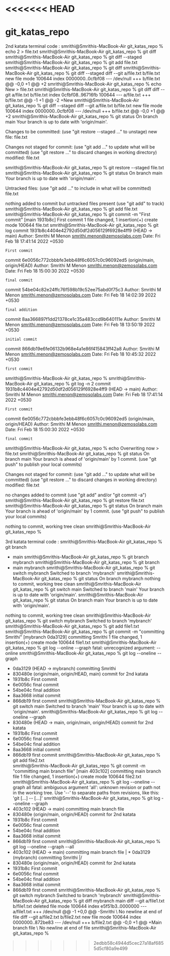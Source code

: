 <<<<<<< HEAD
=======
# git_katas_repo

2nd katata terminal code : 
smrithi@Smrithis-MacBook-Air git_katas_repo %  echo 2 > file.txt
smrithi@Smrithis-MacBook-Air git_katas_repo % git diff
smrithi@Smrithis-MacBook-Air git_katas_repo % git diff --staged
smrithi@Smrithis-MacBook-Air git_katas_repo % git add file.txt
smrithi@Smrithis-MacBook-Air git_katas_repo % git diff
smrithi@Smrithis-MacBook-Air git_katas_repo % git diff --staged
diff --git a/file.txt b/file.txt
new file mode 100644
index 0000000..0cfbf08
--- /dev/null
+++ b/file.txt
@@ -0,0 +1 @@
+2
smrithi@Smrithis-MacBook-Air git_katas_repo % echo New > file.txt
smrithi@Smrithis-MacBook-Air git_katas_repo % git diff
diff --git a/file.txt b/file.txt
index 0cfbf08..96716fb 100644
--- a/file.txt
+++ b/file.txt
@@ -1 +1 @@
-2
+New
smrithi@Smrithis-MacBook-Air git_katas_repo % git diff --staged
diff --git a/file.txt b/file.txt
new file mode 100644
index 0000000..0cfbf08
--- /dev/null
+++ b/file.txt
@@ -0,0 +1 @@
+2
smrithi@Smrithis-MacBook-Air git_katas_repo % git status
On branch main
Your branch is up to date with 'origin/main'.

Changes to be committed:
  (use "git restore --staged <file>..." to unstage)
        new file:   file.txt

Changes not staged for commit:
  (use "git add <file>..." to update what will be committed)
  (use "git restore <file>..." to discard changes in working directory)
        modified:   file.txt

smrithi@Smrithis-MacBook-Air git_katas_repo % git restore --staged file.txt
smrithi@Smrithis-MacBook-Air git_katas_repo % git status
On branch main
Your branch is up to date with 'origin/main'.

Untracked files:
  (use "git add <file>..." to include in what will be committed)
        file.txt

nothing added to commit but untracked files present (use "git add" to track)
smrithi@Smrithis-MacBook-Air git_katas_repo % git add file.txt
smrithi@Smrithis-MacBook-Air git_katas_repo % git commit -m "First commit"
[main 1931b8c] First commit
 1 file changed, 1 insertion(+)
 create mode 100644 file.txt
smrithi@Smrithis-MacBook-Air git_katas_repo % git log
commit 1931b8c4404e42792d50df2d056129f6928e4ff9 (HEAD -> main)
Author: Smrithi M Menon <smrithi.menon@zemosolabs.com>
Date:   Fri Feb 18 17:41:14 2022 +0530

    First commit

commit 6e0056c772cbbbfe3ebb48f6c6057c0c96092ed5 (origin/main, origin/HEAD)
Author: Smrithi M Menon <smrithi.menon@zemosolabs.com>
Date:   Fri Feb 18 15:00:30 2022 +0530

    final commit

commit 54be04c82e24ffc76f598b19c52ee75abd0f75c3
Author: Smrithi M Menon <smrithi.menon@zemosolabs.com>
Date:   Fri Feb 18 14:02:39 2022 +0530

    final addition

commit 8aa366897f1dd21378ce1c35a483ccd9b640111e
Author: Smrithi M Menon <smrithi.menon@zemosolabs.com>
Date:   Fri Feb 18 13:50:19 2022 +0530

    initial commit

commit 866db19e6fe06132b968e4a1e86f415843ff42a8
Author: Smrithi M Menon <smrithi.menon@zemosolabs.com>
Date:   Fri Feb 18 10:45:32 2022 +0530

    first commit
smrithi@Smrithis-MacBook-Air git_katas_repo % 
smrithi@Smrithis-MacBook-Air git_katas_repo % git log -n 2
commit 1931b8c4404e42792d50df2d056129f6928e4ff9 (HEAD -> main)
Author: Smrithi M Menon <smrithi.menon@zemosolabs.com>
Date:   Fri Feb 18 17:41:14 2022 +0530

    First commit

commit 6e0056c772cbbbfe3ebb48f6c6057c0c96092ed5 (origin/main, origin/HEAD)
Author: Smrithi M Menon <smrithi.menon@zemosolabs.com>
Date:   Fri Feb 18 15:00:30 2022 +0530

    final commit
smrithi@Smrithis-MacBook-Air git_katas_repo % echo Overwriting now > file.txt
smrithi@Smrithis-MacBook-Air git_katas_repo % git status
On branch main
Your branch is ahead of 'origin/main' by 1 commit.
  (use "git push" to publish your local commits)

Changes not staged for commit:
  (use "git add <file>..." to update what will be committed)
  (use "git restore <file>..." to discard changes in working directory)
        modified:   file.txt

no changes added to commit (use "git add" and/or "git commit -a")
smrithi@Smrithis-MacBook-Air git_katas_repo % git restore file.txt
smrithi@Smrithis-MacBook-Air git_katas_repo % git status
On branch main
Your branch is ahead of 'origin/main' by 1 commit.
  (use "git push" to publish your local commits)

nothing to commit, working tree clean
smrithi@Smrithis-MacBook-Air git_katas_repo % 







3rd katata terminal code : 
smrithi@Smrithis-MacBook-Air git_katas_repo % git branch
* main
smrithi@Smrithis-MacBook-Air git_katas_repo % git branch mybranch
smrithi@Smrithis-MacBook-Air git_katas_repo % git branch
* main
  mybranch
smrithi@Smrithis-MacBook-Air git_katas_repo % git switch mybranch
Switched to branch 'mybranch'
smrithi@Smrithis-MacBook-Air git_katas_repo % git status
On branch mybranch
nothing to commit, working tree clean
smrithi@Smrithis-MacBook-Air git_katas_repo % git switch main
Switched to branch 'main'
Your branch is up to date with 'origin/main'.
smrithi@Smrithis-MacBook-Air git_katas_repo % git status
On branch main
Your branch is up to date with 'origin/main'.

nothing to commit, working tree clean
smrithi@Smrithis-MacBook-Air git_katas_repo % git switch mybranch
Switched to branch 'mybranch'
smrithi@Smrithis-MacBook-Air git_katas_repo % git add file1.txt
smrithi@Smrithis-MacBook-Air git_katas_repo % git commit -m "committing Smrithi"
[mybranch 0da3129] committing Smrithi
 1 file changed, 1 insertion(+)
 create mode 100644 file1.txt
smrithi@Smrithis-MacBook-Air git_katas_repo % git log --online --graph
fatal: unrecognized argument: --online
smrithi@Smrithis-MacBook-Air git_katas_repo % git log --oneline --graph
* 0da3129 (HEAD -> mybranch) committing Smrithi
* 830480e (origin/main, origin/HEAD, main) commit for 2nd katata
* 1931b8c First commit
* 6e0056c final commit
* 54be04c final addition
* 8aa3668 initial commit
* 866db19 first commit
smrithi@Smrithis-MacBook-Air git_katas_repo % git switch main
Switched to branch 'main'
Your branch is up to date with 'origin/main'.
smrithi@Smrithis-MacBook-Air git_katas_repo % git log --oneline --graph
* 830480e (HEAD -> main, origin/main, origin/HEAD) commit for 2nd katata
* 1931b8c First commit
* 6e0056c final commit
* 54be04c final addition
* 8aa3668 initial commit
* 866db19 first commit
smrithi@Smrithis-MacBook-Air git_katas_repo % git add file2.txt             
smrithi@Smrithis-MacBook-Air git_katas_repo % git commit -m "committing main branch file"
[main 403c102] committing main branch file
 1 file changed, 1 insertion(+)
 create mode 100644 file2.txt
smrithi@Smrithis-MacBook-Air git_katas_repo % git log --oneline --graph all
fatal: ambiguous argument 'all': unknown revision or path not in the working tree.
Use '--' to separate paths from revisions, like this:
'git <command> [<revision>...] -- [<file>...]'
smrithi@Smrithis-MacBook-Air git_katas_repo % git log --oneline --graph
* 403c102 (HEAD -> main) committing main branch file
* 830480e (origin/main, origin/HEAD) commit for 2nd katata
* 1931b8c First commit
* 6e0056c final commit
* 54be04c final addition
* 8aa3668 initial commit
* 866db19 first commit
smrithi@Smrithis-MacBook-Air git_katas_repo % git log --oneline --graph --all
* 403c102 (HEAD -> main) committing main branch file
| * 0da3129 (mybranch) committing Smrithi
|/  
* 830480e (origin/main, origin/HEAD) commit for 2nd katata
* 1931b8c First commit
* 6e0056c final commit
* 54be04c final addition
* 8aa3668 initial commit
* 866db19 first commit
smrithi@Smrithis-MacBook-Air git_katas_repo % git switch mybranch
Switched to branch 'mybranch'
smrithi@Smrithis-MacBook-Air git_katas_repo % git diff mybranch main
diff --git a/file1.txt b/file1.txt
deleted file mode 100644
index e5f51b3..0000000
--- a/file1.txt
+++ /dev/null
@@ -1 +0,0 @@
-Smrithi
\ No newline at end of file
diff --git a/file2.txt b/file2.txt
new file mode 100644
index 0000000..872be83
--- /dev/null
+++ b/file2.txt
@@ -0,0 +1 @@
+Main branch file
\ No newline at end of file
smrithi@Smrithis-MacBook-Air git_katas_repo % 
>>>>>>> 2edbb58c4944d5cec27a18af6855d5cf80a9e499
